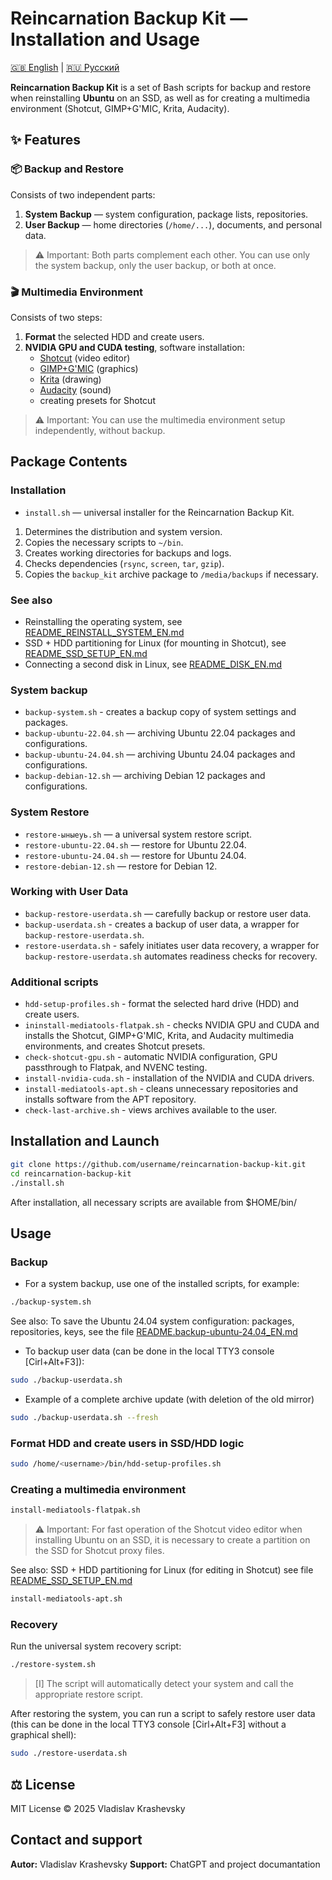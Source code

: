 # Reincarnation Backup Kit — Installation and Usage

[🇬🇧 English](README_EN.md) | [🇷🇺 Русский](../RU/README_RU.md)

**Reincarnation Backup Kit** is a set of Bash scripts for backup and restore when reinstalling **Ubuntu** on an SSD, as well as for creating a multimedia environment (Shotcut, GIMP+G'MIC, Krita, Audacity).

## ✨ Features

### 📦 Backup and Restore
Consists of two independent parts:
1. **System Backup** — system configuration, package lists, repositories.
2. **User Backup** — home directories (`/home/...`), documents, and personal data.

> ⚠️ Important: Both parts complement each other. You can use only the system backup, only the user backup, or both at once.

### 🎬 Multimedia Environment
Consists of two steps:
1. **Format** the selected HDD and create users.
2. **NVIDIA GPU and CUDA testing**, software installation:
   - [Shotcut](https://shotcut.org/) (video editor)
   - [GIMP+G'MIC](https://gmic.eu/) (graphics)
   - [Krita](https://krita.org/en/) (drawing)
   - [Audacity](https://www.audacityteam.org/) (sound)
   - creating presets for Shotcut

> ⚠️ Important: You can use the multimedia environment setup independently, without backup.

## Package Contents

### Installation
- `install.sh` — universal installer for the Reincarnation Backup Kit.
1. Determines the distribution and system version.
2. Copies the necessary scripts to `~/bin`.
3. Creates working directories for backups and logs.
4. Checks dependencies (`rsync`, `screen`, `tar`, `gzip`).
5. Copies the `backup_kit` archive package to `/media/backups` if necessary.

### See also
- Reinstalling the operating system, see [README_REINSTALL_SYSTEM_EN.md](README_REINSTALL_SYSTEM_EN.md)
- SSD + HDD partitioning for Linux (for mounting in Shotcut), see [README_SSD_SETUP_EN.md](README_SSD_SETUP_EN.md)
- Connecting a second disk in Linux, see [README_DISK_EN.md](README_DISK_EN.md)

### System backup
- `backup-system.sh` - creates a backup copy of system settings and packages.
- `backup-ubuntu-22.04.sh` — archiving Ubuntu 22.04 packages and configurations.
- `backup-ubuntu-24.04.sh` — archiving Ubuntu 24.04 packages and configurations.
- `backup-debian-12.sh` — archiving Debian 12 packages and configurations.

### System Restore
- `restore-ыныеуь.sh` — a universal system restore script.
- `restore-ubuntu-22.04.sh` — restore for Ubuntu 22.04.
- `restore-ubuntu-24.04.sh` — restore for Ubuntu 24.04.
- `restore-debian-12.sh` — restore for Debian 12.

### Working with User Data
- `backup-restore-userdata.sh` — carefully backup or restore user data.
- `backup-userdata.sh` - creates a backup of user data, a wrapper for `backup-restore-userdata.sh`.
- `restore-userdata.sh` - safely initiates user data recovery, a wrapper for `backup-restore-userdata.sh` automates readiness checks for recovery.

### Additional scripts
- `hdd-setup-profiles.sh` - format the selected hard drive (HDD) and create users.
- `ininstall-mediatools-flatpak.sh` - checks NVIDIA GPU and CUDA and installs the Shotcut, GIMP+G'MIC, Krita, and Audacity multimedia environments, and creates Shotcut presets.
- `check-shotcut-gpu.sh` - automatic NVIDIA configuration, GPU passthrough to Flatpak, and NVENC testing.
- `install-nvidia-cuda.sh` - installation of the NVIDIA and CUDA drivers.
- `install-mediatools-apt.sh` - cleans unnecessary repositories and installs software from the APT repository.
- `check-last-archive.sh` - views archives available to the user.

## Installation and Launch

```bash
git clone https://github.com/username/reincarnation-backup-kit.git
cd reincarnation-backup-kit
./install.sh
```

After installation, all necessary scripts are available from $HOME/bin/

## Usage

### Backup
- For a system backup, use one of the installed scripts, for example:
```bash
./backup-system.sh
```

See also:
To save the Ubuntu 24.04 system configuration: packages, repositories, keys, see the file [README.backup-ubuntu-24.04_EN.md](README.backup-ubuntu-24.04_EN.md)

- To backup user data (can be done in the local TTY3 console [Cirl+Alt+F3]):
```bash
sudo ./backup-userdata.sh
```

- Example of a complete archive update (with deletion of the old mirror)
```bash
sudo ./backup-userdata.sh --fresh
```

### Format HDD and create users in SSD/HDD logic
```bash
sudo /home/<username>/bin/hdd-setup-profiles.sh
```
### Creating a multimedia environment
```bash
install-mediatools-flatpak.sh
```
> ⚠️ Important: For fast operation of the Shotcut video editor when installing Ubuntu on an SSD, it is necessary to create a partition on the SSD for Shotcut proxy files.

See also:
SSD + HDD partitioning for Linux (for editing in Shotcut) see file [README_SSD_SETUP_EN.md](README_SSD_SETUP_EN.md)

```bash
install-mediatools-apt.sh
```

### Recovery
Run the universal system recovery script:
```bash
./restore-system.sh
```

> [I] The script will automatically detect your system and call the appropriate restore script.

After restoring the system, you can run a script to safely restore user data (this can be done in the local TTY3 console [Cirl+Alt+F3] without a graphical shell):
```bash
sudo ./restore-userdata.sh
```

## ⚖️ License

MIT License © 2025 Vladislav Krashevsky

## Contact and support

**Autor:** Vladislav Krashevsky
**Support:** ChatGPT and project documantation
